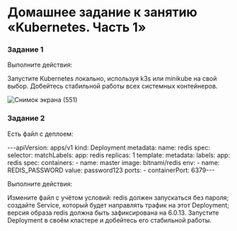 # Домашнее задание к занятию «Kubernetes. Часть 1»

### Задание 1
Выполните действия:

Запустите Kubernetes локально, используя k3s или minikube на свой выбор.
Добейтесь стабильной работы всех системных контейнеров.

![Снимок экрана (551)](https://github.com/user-attachments/assets/8731f146-90e0-463e-957a-57a7429e708c)


### Задание 2
Есть файл с деплоем:

---apiVersion: apps/v1
kind: Deployment
metadata:
  name: redis
spec:
  selector:
    matchLabels:
      app: redis
  replicas: 1
  template:
    metadata:
      labels:
        app: redis
    spec:
      containers:
      - name: master
        image: bitnami/redis
        env:
         - name: REDIS_PASSWORD
           value: password123
        ports:
        - containerPort: 6379---

Выполните действия:

Измените файл с учётом условий:
redis должен запускаться без пароля;
создайте Service, который будет направлять трафик на этот Deployment;
версия образа redis должна быть зафиксирована на 6.0.13.
Запустите Deployment в своём кластере и добейтесь его стабильной работы.
















